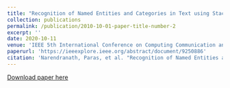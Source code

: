 ```yaml
---
title: "Recognition of Named Entities and Categories in Text using Stacked Embeddings"
collection: publications
permalink: /publication/2010-10-01-paper-title-number-2
excerpt: ''
date: 2020-10-11
venue: 'IEEE 5th International Conference on Computing Communication and Automation (ICCCA)'
paperurl: 'https://ieeexplore.ieee.org/abstract/document/9250886'
citation: 'Narendranath, Paras, et al. "Recognition of Named Entities and Categories in Text using Stacked Embeddings." 2020 IEEE 5th International Conference on Computing Communication and Automation (ICCCA). IEEE, 2020.'
---
```


[Download paper here](https://ieeexplore.ieee.org/abstract/document/9250886)
